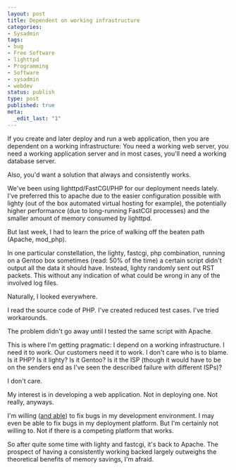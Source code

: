 ```yaml
---
layout: post
title: Dependent on working infrastructure
categories:
- Sysadmin
tags:
- bug
- Free Software
- lighttpd
- Programming
- Software
- sysadmin
- webdev
status: publish
type: post
published: true
meta:
  _edit_last: "1"
---
```

If you create and later deploy and run a web application, then you are dependent on a working infrastructure: You need a working web server, you need a working application server and in most cases, you'll need a working database server.

Also, you'd want a solution that always and consistently works.

We've been using lighttpd/FastCGI/PHP for our deployment needs lately. I've preferred this to apache due to the easier configuration possible with lighty (out of the box automated virtual hosting for example), the potentially higher performance (due to long-running FastCGI processes) and the smaller amount of memory consumed by lighttpd.

But last week, I had to learn the price of walking off the beaten path (Apache, mod_php).

In one particular constellation, the lighty, fastcgi, php combination, running on a Gentoo box sometimes (read: 50% of the time) a certain script didn't output all the data it should have. Instead, lighty randomly sent out RST packets. This without any indication of what could be wrong in any of the involved log files.

Naturally, I looked everywhere.

I read the source code of PHP. I've created reduced test cases. I've tried workarounds.

The problem didn't go away until I tested the same script with Apache.

This is where I'm getting pragmatic: I depend on a working infrastructure. I need it to work. Our customers need it to work. I don't care who is to blame. Is it PHP? Is it lighty? Is it Gentoo? Is it the ISP (though it would have to be on the senders end as I've seen the described failure with different ISPs)?

I don't care.

My interest is in developing a web application. Not in deploying one. Not really, anyways.

I'm willing (<a href="/2007/07/php-stream-filters-bzip2compress/">and able</a>) to fix bugs in my development environment. I may even be able to fix bugs in my deployment platform. But I'm certainly not willing to. Not if there is a competing platform that works.

So after quite some time with lighty and fastcgi, it's back to Apache. The prospect of having a consistently working backed largely outweighs the theoretical benefits of memory savings, I'm afraid.
